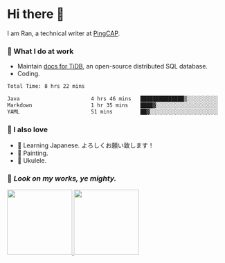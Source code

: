 # Hi there 👋

I am Ran, a technical writer at [PingCAP](https://pingcap.com/).

### 📝 What I do at work

- Maintain [docs for TiDB](https://github.com/pingcap/docs), an open-source distributed SQL database.
- Coding.

<!--START_SECTION:waka-->

```txt
Total Time: 8 hrs 22 mins

Java                       4 hrs 46 mins   ██████████████▒░░░░░░░░░░   57.09 %
Markdown                   1 hr 35 mins    ████▓░░░░░░░░░░░░░░░░░░░░   19.08 %
YAML                       51 mins         ██▓░░░░░░░░░░░░░░░░░░░░░░   10.28 %
```

<!--END_SECTION:waka-->

### 🤠 I also love

- 💬 Learning Japanese. よろしくお願い致します！
- 🎨 Painting.
- 🎵 Ukulele.

### 🥳 _Look on my works, ye mighty._

<p>
    <a href="https://vaunt.dev">
        <img src="https://api.vaunt.dev/v1/github/entities/ran-huang/contributions?format=svg" height="150" />
    </a>
    <a href="https://vaunt.dev">
        <img src="https://api.vaunt.dev/v1/github/entities/ran-huang/achievements?format=svg&limit=3" height="150" />
    </a>
</p>
